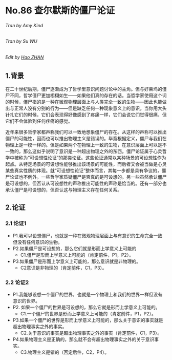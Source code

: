 # No.86 查尔默斯的僵尸论证

###### Tran by Amy Kind

###### Tran by Su WU

###### Edit by [Hao ZHAN](https://github.com/zhanhao93)



## 1.背景

在二十世纪后期，僵尸逐渐成为了哲学里意识问题讨论中的主角。但与好莱坞的僵尸不同，哲学僵尸更加栩栩如生——如果他们真的存在的话。当哲学家使用这个词的时候，僵尸指的是一种在微观物理层面上与人类完全一致的生物——因此也能做出与正常人没有分别的行为——但是缺乏任何一种现象意义上的意识。当你用大头针扎它们的时候，它们会表现得好像感到了疼痛一样，它们会说它们觉得很痛，但它们不会体验到任何疼痛的感觉。

近年来很多哲学家都声称我们可以一致地想象僵尸的存在。从这样的声称可以推出僵尸的可能性，因而也可以推出物理主义是错误的。毕竟根据定义，僵尸与我们在物理上是一模一样的。但是如果两个在物理上一致的生物，在意识层面上可以是不一致的，那么这似乎说明了意识是一种超出物理之外的东西。僵尸论证属于心灵哲学中被称为“可设想性论证”的那类论证。这些论证通常以某种场景的可设想性作为起点。从特定场景的可设想性能够推出该场景的可能性，而后者又会被当做是心灵某些真实性质的体现。就“可设想性论证”整体而言，其每一步都是具有争议的，僵尸论证也不例外。一些哲学家质疑僵尸是否真的是可设想的。另一些虽然承认僵尸是可设想的，但否认从可设想性的声称推出可能性的声称是恰当的。还有一部分也承认僵尸是可设想的，但否认这与物理主义存在任何关系。



## 2.论证

### 2.1 论证1

- P1.我可以设想僵尸，也就是一种在微观物理层面上与有意识的生命完全一致但没有任何意识的生物。
- P2.如果僵尸是可设想的，那么它们就是形而上学意义上可能的
  - C1.僵尸是形而上学意义上可能的（肯定前件，P1，P2）。
- P3.如果僵尸是形而上学意义上可能的，那么意识就是非物理的。
  - C2意识是非物理的（肯定前件，C1，P3）。

### 2.2 论证2

- P1.我能够设想一个僵尸的世界，也就是一个物理上和我们的世界一样但没有意识的世界。
- P2. 如果一个僵尸的世界是可设想的，那么它就是形而上学意义上可能的。
  - C1.一个僵尸的世界是形而上学意义上可能的（肯定前件，P1，P2）。
- P3.如果一个僵尸的世界是形而上学意义上可能的，那么关于意识的事实就是超出物理事实之外的事实。
  - C2.关于意识的事实是超出物理事实之外的事实（肯定前件，C1，P3）。
- P4.如果物理主义是正确的，那么就不会有超出物理事实之外的关于意识事实。
  - C3.物理主义是错的（否定后件，C2，P4）。